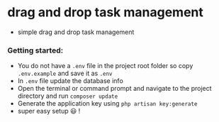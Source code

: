 # drag and drop task management
* simple drag and drop task management

### Getting started:
* You do not have a `.env` file in the project root folder so copy `.env.example` and save it as `.env`
* In `.env` file update the database info
* Open the terminal or command prompt and navigate to the project directory and run `composer update`
* Generate the application key using `php artisan key:generate`
* super easy setup 😃 !
